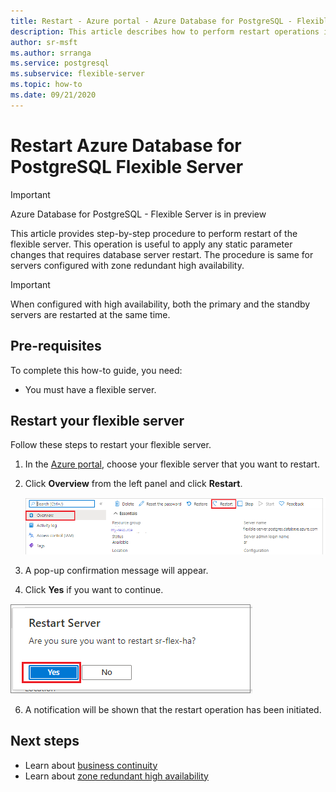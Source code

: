 ```yaml
---
title: Restart - Azure portal - Azure Database for PostgreSQL - Flexible Server
description: This article describes how to perform restart operations in Azure Database for PostgreSQL through the Azure portal.
author: sr-msft
ms.author: srranga
ms.service: postgresql
ms.subservice: flexible-server
ms.topic: how-to
ms.date: 09/21/2020
---
```


# Restart Azure Database for PostgreSQL Flexible Server

> [!IMPORTANT]
> Azure Database for PostgreSQL - Flexible Server is in preview

This article provides step-by-step procedure to perform restart of the flexible server. This operation is useful to apply any static parameter changes that requires database server restart. The procedure is same for servers configured with zone redundant high availability. 

> [!IMPORTANT]
> When configured with high availability, both the primary and the standby servers are restarted at the same time.

## Pre-requisites

To complete this how-to guide, you need:

-   You must have a flexible server.

## Restart your flexible server

Follow these steps to restart your flexible server.

1.  In the [Azure portal](https://portal.azure.com/), choose your flexible server that you want to restart.

2.  Click **Overview** from the left panel and click **Restart**.
   
     ![Restart selection](./media/how-to-restart-server-portal/restart-base-page.png)

3.  A pop-up confirmation message will appear.

4.  Click **Yes** if you want to continue.
   
 ![Restart confirm](./media/how-to-restart-server-portal/restart-pop-up.png)
 
6.  A notification will be shown that the restart operation has been
    initiated.

## Next steps

-   Learn about [business continuity](./concepts-business-continuity.md)
-   Learn about [zone redundant high availability](./concepts-high-availability.md)
